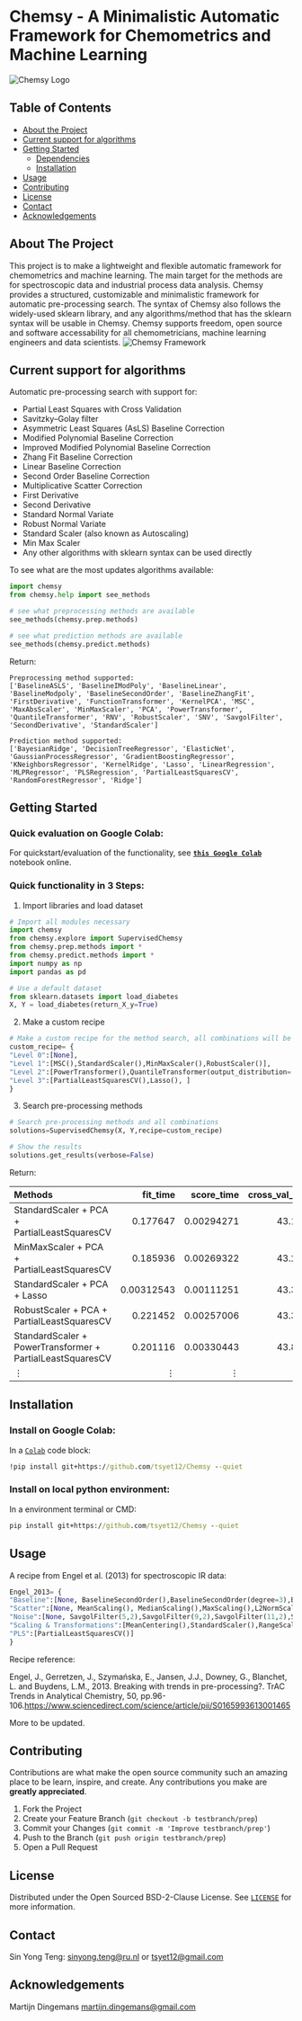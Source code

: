 # Chemsy - A Minimalistic Automatic Framework for Chemometrics and Machine Learning

![Chemsy Logo](https://github.com/tsyet12/Chemsy/blob/d46d0f8c1ab0b372b4684937d478ca6deaeba341/misc/wlogo.jpg)


<!-- TABLE OF CONTENTS -->
## Table of Contents

* [About the Project](#about-the-project)
* [Current support for algorithms](#current-support-for-algorithms)
* [Getting Started](#getting-started)
  * [Dependencies](#dependencies)
  * [Installation](#installation)
* [Usage](#usage)
* [Contributing](#contributing)
* [License](#license)
* [Contact](#contact)
* [Acknowledgements](#acknowledgements)


<!-- ABOUT THE PROJECT -->
## About The Project
This project is to make a lightweight and flexible automatic framework for chemometrics and machine learning. The main target for the methods are for spectroscopic data and industrial process data analysis. Chemsy provides a structured, customizable and minimalistic framework for automatic pre-processing search. The syntax of Chemsy also follows the widely-used sklearn library, and any algorithms/method that has the sklearn syntax will be usable in Chemsy. Chemsy supports freedom, open source and software accessability for all chemometricians, machine learning engineers and data scientists.
![Chemsy Framework](https://github.com/tsyet12/Chemsy/blob/aa178c6369e8ef53d46fc0cfcfce0387b6bfa8c4/misc/Framework.png)


## Current support for algorithms

Automatic pre-processing search with support for:
- Partial Least Squares with Cross Validation
- Savitzky–Golay filter
- Asymmetric Least Squares (AsLS) Baseline Correction
- Modified Polynomial Baseline Correction
- Improved Modified Polynomial Baseline Correction
- Zhang Fit Baseline Correction
- Linear Baseline Correction
- Second Order Baseline Correction
- Multiplicative Scatter Correction
- First Derivative
- Second Derivative
- Standard Normal Variate
- Robust Normal Variate
- Standard Scaler (also known as Autoscaling)
- Min Max Scaler
- Any other algorithms with sklearn syntax can be used directly

To see what are the most updates algorithms available:
```python
import chemsy
from chemsy.help import see_methods

# see what preprocessing methods are available
see_methods(chemsy.prep.methods)

# see what prediction methods are available
see_methods(chemsy.predict.methods)
```
Return:
```
Preprocessing method supported:
['BaselineASLS', 'BaselineIModPoly', 'BaselineLinear', 'BaselineModpoly', 'BaselineSecondOrder', 'BaselineZhangFit', 'FirstDerivative', 'FunctionTransformer', 'KernelPCA', 'MSC', 'MaxAbsScaler', 'MinMaxScaler', 'PCA', 'PowerTransformer', 'QuantileTransformer', 'RNV', 'RobustScaler', 'SNV', 'SavgolFilter', 'SecondDerivative', 'StandardScaler']

Prediction method supported:
['BayesianRidge', 'DecisionTreeRegressor', 'ElasticNet', 'GaussianProcessRegressor', 'GradientBoostingRegressor', 'KNeighborsRegressor', 'KernelRidge', 'Lasso', 'LinearRegression', 'MLPRegressor', 'PLSRegression', 'PartialLeastSquaresCV', 'RandomForestRegressor', 'Ridge']

```


<!-- GETTING STARTED -->
## Getting Started

### Quick evaluation on Google Colab:
For quickstart/evaluation of the functionality, see **[`this Google Colab`](https://colab.research.google.com/drive/19_nPiAOQN9o5kxnXBjYqDvgEGhbZGD2K?usp=sharing)** notebook online.

### Quick functionality in 3 Steps:

1. Import libraries and load dataset
```python
# Import all modules necessary 
import chemsy
from chemsy.explore import SupervisedChemsy
from chemsy.prep.methods import *
from chemsy.predict.methods import *
import numpy as np
import pandas as pd

# Use a default dataset
from sklearn.datasets import load_diabetes
X, Y = load_diabetes(return_X_y=True)
```

2. Make a custom recipe
```python
# Make a custom recipe for the method search, all combinations will be evaluated
custom_recipe= {
"Level 0":[None],
"Level 1":[MSC(),StandardScaler(),MinMaxScaler(),RobustScaler()],
"Level 2":[PowerTransformer(),QuantileTransformer(output_distribution='normal', random_state=0), PCA(n_components='mle')],
"Level 3":[PartialLeastSquaresCV(),Lasso(), ]
}
```

3. Search pre-processing methods 
```python
# Search pre-processing methods and all combinations
solutions=SupervisedChemsy(X, Y,recipe=custom_recipe)

# Show the results
solutions.get_results(verbose=False)
```
Return:

| Methods                                                      |   fit_time |   score_time |   cross_val_MAE |   cross_val_MSE |   cross_val_R2 |   cross_val_MBE |
|:-------------------------------------------------------------|-----------:|-------------:|----------------:|----------------:|---------------:|----------------:|
| StandardScaler + PCA + PartialLeastSquaresCV                 | 0.177647   |  0.00294271  |         43.1078 |         2816.97 |      0.513709  |        0.72431  |
| MinMaxScaler + PCA + PartialLeastSquaresCV                   | 0.185936   |  0.00269322  |         43.2748 |         2852.44 |      0.50761   |        0.522684 |
| StandardScaler + PCA + Lasso                                 | 0.00312543 |  0.00111251  |         43.3569 |         2832.88 |      0.510979  |        0.908942 |
| RobustScaler + PCA + PartialLeastSquaresCV                   | 0.221452   |  0.00257006  |         43.3624 |         2832.27 |      0.51107   |        0.871943 |
| StandardScaler + PowerTransformer + PartialLeastSquaresCV    | 0.201116   |  0.00330443  |         43.8542 |         2883.86 |      0.502165  |        0.922369 |
| ⋮  | ⋮   |   ⋮ |         ⋮ |         ⋮ |      ⋮  |        ⋮ |


## Installation

### Install on Google Colab:
In a [`Colab`](https://colab.research.google.com) code block:
```bat
!pip install git+https://github.com/tsyet12/Chemsy --quiet
```


### Install on local python environment:
In a environment terminal or CMD:
```bat
pip install git+https://github.com/tsyet12/Chemsy --quiet
```


<!-- USAGE EXAMPLES -->
## Usage

A recipe from Engel et al. (2013) for spectroscopic IR data:
```python
Engel_2013= {
"Baseline":[None, BaselineSecondOrder(),BaselineSecondOrder(degree=3),BaselineSecondOrder(degree=4),BaselineASLS(),FirstDerivative(),SecondDerivative()],
"Scatter":[None, MeanScaling(), MedianScaling(),MaxScaling(),L2NormScaling(),RNV(q=0.15),RNV(q=0.25),RNV(q=0.35),MSC()],
"Noise":[None, SavgolFilter(5,2),SavgolFilter(9,2),SavgolFilter(11,2),SavgolFilter(5,3),SavgolFilter(9,3),SavgolFilter(11,3),SavgolFilter(5,4),SavgolFilter(9,4),SavgolFilter(11,4)],
"Scaling & Transformations":[MeanCentering(),StandardScaler(),RangeScaling(),ParetoScaling,PoissonScaling(),LevelScaling(), ],
"PLS":[PartialLeastSquaresCV()]
}

```
Recipe reference:

Engel, J., Gerretzen, J., Szymańska, E., Jansen, J.J., Downey, G., Blanchet, L. and Buydens, L.M., 2013. Breaking with trends in pre-processing?. TrAC Trends in Analytical Chemistry, 50, pp.96-106.https://www.sciencedirect.com/science/article/pii/S0165993613001465


More to be updated.


<!-- CONTRIBUTING -->
## Contributing

Contributions are what make the open source community such an amazing place to be learn, inspire, and create. Any contributions you make are **greatly appreciated**.

1. Fork the Project
2. Create your Feature Branch (`git checkout -b testbranch/prep`)
3. Commit your Changes (`git commit -m 'Improve testbranch/prep'`)
4. Push to the Branch (`git push origin testbranch/prep`)
5. Open a Pull Request


<!-- LICENSE -->
## License

Distributed under the Open Sourced BSD-2-Clause License. See [`LICENSE`](https://github.com/tsyet12/Chemsy/blob/main/LICENSE) for more information.



<!-- CONTACT -->
## Contact

Sin Yong Teng: sinyong.teng@ru.nl or tsyet12@gmail.com


<!-- ACKNOWLEDGEMENTS -->
## Acknowledgements
Martijn Dingemans martijn.dingemans@gmail.com
